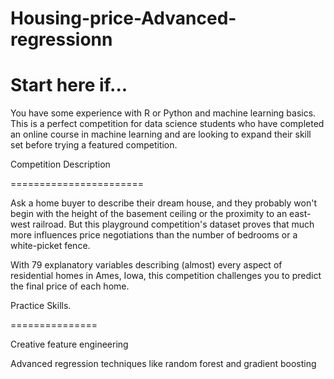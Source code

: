 # Housing-price-Advanced-regressionn

Start here if...
================


You have some experience with R or Python and machine learning basics. This is a perfect competition for data science students who have completed an online course in machine learning and are looking to expand their skill set before trying a featured competition. 

Competition Description

=======================

Ask a home buyer to describe their dream house, and they probably won't begin with the height of the basement ceiling or the proximity to an east-west railroad. But this playground competition's dataset proves that much more influences price negotiations than the number of bedrooms or a white-picket fence.

With 79 explanatory variables describing (almost) every aspect of residential homes in Ames, Iowa, this competition challenges you to predict the final price of each home.

Practice Skills.

===============

Creative feature engineering 

Advanced regression techniques like random forest and gradient boosting

